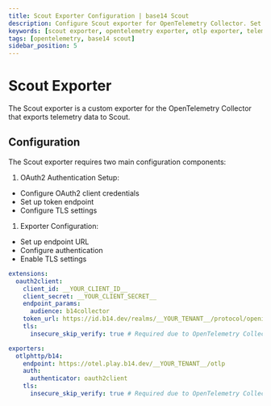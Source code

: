 ```yaml
---
title: Scout Exporter Configuration | base14 Scout
description: Configure Scout exporter for OpenTelemetry Collector. Set up OAuth2 authentication and OTLP export to send telemetry data to base14 Scout platform.
keywords: [scout exporter, opentelemetry exporter, otlp exporter, telemetry export, opentelemetry configuration]
tags: [opentelemetry, base14 scout]
sidebar_position: 5
---
```


# Scout Exporter

The Scout exporter is a custom exporter for the OpenTelemetry Collector that
exports telemetry data to Scout.

## Configuration

The Scout exporter requires two main configuration components:

1. OAuth2 Authentication Setup:

- Configure OAuth2 client credentials
- Set up token endpoint
- Configure TLS settings

1. Exporter Configuration:

- Set up endpoint URL
- Configure authentication
- Enable TLS settings

```yaml showLineNumbers
extensions:
  oauth2client:
    client_id: __YOUR_CLIENT_ID__
    client_secret: __YOUR_CLIENT_SECRET__
    endpoint_params:
      audience: b14collector
    token_url: https://id.b14.dev/realms/__YOUR_TENANT__/protocol/openid-connect/token
    tls:
      insecure_skip_verify: true # Required due to OpenTelemetry Collector bugs.

exporters:
  otlphttp/b14:
    endpoint: https://otel.play.b14.dev/__YOUR_TENANT__/otlp
    auth:
      authenticator: oauth2client
    tls:
      insecure_skip_verify: true # Required due to OpenTelemetry Collector bugs.
```

